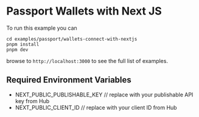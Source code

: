 # Passport Wallets with Next JS

To run this example you can 

```
cd examples/passport/wallets-connect-with-nextjs
pnpm install
pnpm dev
```

browse to `http://localhost:3000` to see the full list of examples.

## Required Environment Variables

- NEXT_PUBLIC_PUBLISHABLE_KEY // replace with your publishable API key from Hub
- NEXT_PUBLIC_CLIENT_ID // replace with your client ID from Hub